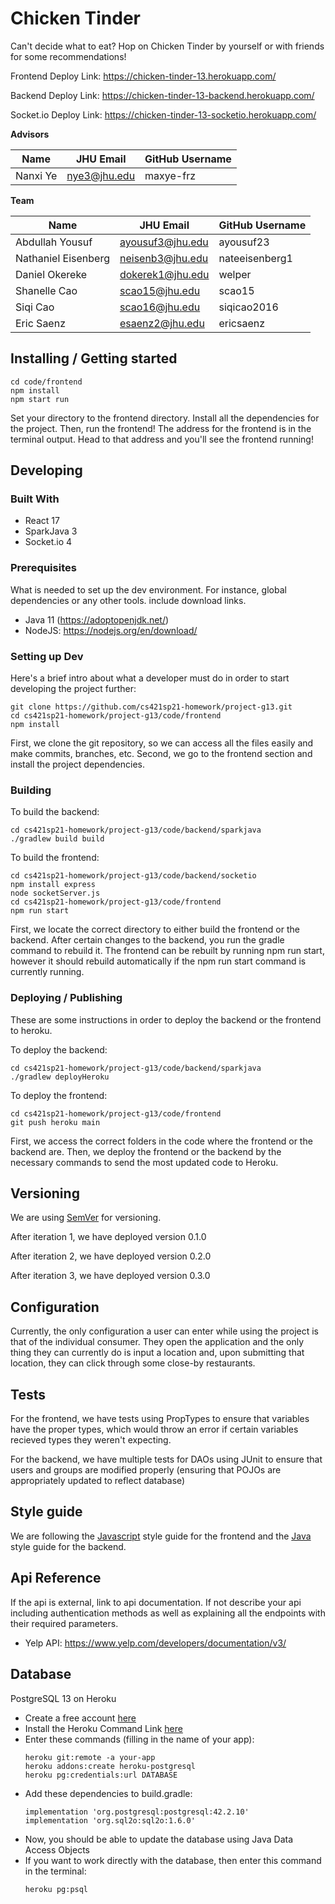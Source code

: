 # Chicken Tinder

Can't decide what to eat? Hop on Chicken Tinder by yourself or with friends for some recommendations!

Frontend Deploy Link: https://chicken-tinder-13.herokuapp.com/

Backend Deploy Link: https://chicken-tinder-13-backend.herokuapp.com/

Socket.io Deploy Link: https://chicken-tinder-13-socketio.herokuapp.com/

**Advisors**

| Name     | JHU Email    | GitHub Username |
| -------- | ------------ | --------------- |
| Nanxi Ye | nye3@jhu.edu | maxye-frz       |

**Team**

| Name                | JHU Email        | GitHub Username |
| ------------------- | ---------------- | --------------- |
| Abdullah Yousuf     | ayousuf3@jhu.edu | ayousuf23       |
| Nathaniel Eisenberg | neisenb3@jhu.edu | nateeisenberg1  |
| Daniel Okereke      | dokerek1@jhu.edu | welper          |
| Shanelle Cao        | scao15@jhu.edu   | scao15          |
| Siqi Cao            | scao16@jhu.edu   | siqicao2016     |
| Eric Saenz          | esaenz2@jhu.edu  | ericsaenz       |

## Installing / Getting started

```
cd code/frontend
npm install
npm start run
```

Set your directory to the frontend directory. Install all the dependencies for the project. Then, run the frontend! The address for the frontend is in the terminal output. Head to that address and you'll see the frontend running!

## Developing

### Built With

- React 17
- SparkJava 3
- Socket.io 4

### Prerequisites

What is needed to set up the dev environment. For instance, global dependencies or any other tools. include download links.

- Java 11 (https://adoptopenjdk.net/)
- NodeJS: https://nodejs.org/en/download/

### Setting up Dev

Here's a brief intro about what a developer must do in order to start developing
the project further:

```shell
git clone https://github.com/cs421sp21-homework/project-g13.git
cd cs421sp21-homework/project-g13/code/frontend
npm install
```

First, we clone the git repository, so we can access all the files easily and make commits, branches, etc. Second, we go to the frontend section and install the project dependencies.

### Building

To build the backend:

```shell
cd cs421sp21-homework/project-g13/code/backend/sparkjava
./gradlew build build
```

To build the frontend:

```shell
cd cs421sp21-homework/project-g13/code/backend/socketio
npm install express
node socketServer.js
cd cs421sp21-homework/project-g13/code/frontend
npm run start
```

First, we locate the correct directory to either build the frontend or the backend. After certain changes to the backend, you run the gradle command to rebuild it. The frontend can be rebuilt by running npm run start, however it should rebuild automatically if the npm run start command is currently running.

### Deploying / Publishing

These are some instructions in order to deploy the backend or the frontend to heroku.

To deploy the backend:

```shell
cd cs421sp21-homework/project-g13/code/backend/sparkjava
./gradlew deployHeroku
```

To deploy the frontend:

```shell
cd cs421sp21-homework/project-g13/code/frontend
git push heroku main
```

First, we access the correct folders in the code where the frontend or the backend are. Then, we deploy the frontend or the backend by the necessary commands to send the most updated code to Heroku.

## Versioning

We are using [SemVer](http://semver.org/) for versioning.

After iteration 1, we have deployed version 0.1.0

After iteration 2, we have deployed version 0.2.0

After iteration 3, we have deployed version 0.3.0

## Configuration

Currently, the only configuration a user can enter while using the project is that of the individual consumer. They open the application and the only thing they can currently do is input a location and, upon submitting that location, they can click through some close-by restaurants.

## Tests

For the frontend, we have tests using PropTypes to ensure that variables have the proper types, which would throw an error if certain variables recieved types they weren't expecting.

For the backend, we have multiple tests for DAOs using JUnit to ensure that users and groups are modified properly (ensuring that POJOs are appropriately updated to reflect database)

## Style guide

We are following the [Javascript](https://google.github.io/styleguide/jsguide.html) style guide for the frontend and the [Java](https://google.github.io/styleguide/javaguide.html) style guide for the backend.

## Api Reference

If the api is external, link to api documentation. If not describe your api including authentication methods as well as explaining all the endpoints with their required parameters.

- Yelp API: https://www.yelp.com/developers/documentation/v3/

## Database

PostgreSQL 13 on Heroku

- Create a free account [here](https://signup.heroku.com/dc)
- Install the Heroku Command Link [here](https://devcenter.heroku.com/articles/heroku-cli)
- Enter these commands (filling in the name of your app):
  ```shell
  heroku git:remote -a your-app
  heroku addons:create heroku-postgresql
  heroku pg:credentials:url DATABASE
  ```
- Add these dependencies to build.gradle:
  ```shell
  implementation 'org.postgresql:postgresql:42.2.10'
  implementation 'org.sql2o:sql2o:1.6.0'
  ```
- Now, you should be able to update the database using Java Data Access Objects
- If you want to work directly with the database, then enter this command in the terminal:
  ```shell
  heroku pg:psql
  ```
